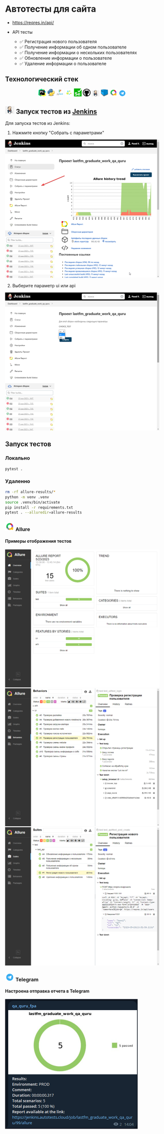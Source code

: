 # Автотесты для сайта

* https://reqres.in/api/

* API тесты
  * ✅ Регистрация нового пользователя
  * ✅ Получение информации об одном пользователе
  * ✅ Получение информации о нескольких пользователях
  * ✅ Обновление информации о пользователе
  * ✅ Удаление информации о пользователе

  
## Технологический стек
<p  align="center">
  <code><img width="5%" title="Pycharm" src="resources/logo/pycharm.png"></code>
  <code><img width="5%" title="Python" src="resources/logo/python.png"></code>
  <code><img width="5%" title="Pytest" src="resources/logo/pytest.png"></code>
  <code><img width="5%" title="Selene" src="resources/logo/selene.png"></code>
  <code><img width="5%" title="Selenium" src="resources/logo/selenium.png"></code>
  <code><img width="5%" title="GitHub" src="resources/logo/Github.png"></code>
  <code><img width="5%" title="Jenkins" src="resources/logo/Jenkins.png"></code>
  <code><img width="5%" title="selenoid" src="resources/logo/selenoid.png"></code>
  <code><img width="5%" title="Allure Report" src="resources/logo/allure.png"></code>
<!--   <code><img width="5%" title="Jira" src="resources/logo/jira.png"></code> -->
  <code><img width="5%" title="Telegram" src="resources/logo/tg.png"></code>
</p>

## <img width="6%" title="Jenkins" src="resources/logo/Jenkins.png"> Запуск тестов из [Jenkins](https://jenkins.autotests.cloud/job/lastfm_graduate_work_qa_quru/)

Для запуска тестов из Jenkins:
1. Нажмите кнопку "Собрать с параметрами"

<p><img src="resources/screenshots/chrome_Th3Y7ERHtN.png" alt="Jenkins"/></p>

2. Выберите параметр ui или api

<p><img src="resources/screenshots/chrome_dTHa0jnbT2.png" alt="Jenkins"/></p>

## Запуск тестов
### Локально
```
pytest .
```

### Удаленно
```bash
rm -rf allure-results/*
python -m venv .venv
source .venv/bin/activate
pip install -r requirements.txt
pytest . --alluredir=allure-results
```

### <img width="6%" title="Allure" src="resources/logo/allure.png"> Allure

#### Примеры отображения тестов

<img src="resources/screenshots/chrome_48S1YicMlI.png" alt="Allure"/>

<img src="resources/screenshots/chrome_3oyurhepqi.png" alt="Allure"/>

<img src="resources/screenshots/chrome_GvuwgLTI2S.png" alt="Allure"/>

### <img width="6%" title="Telegram" src="resources/logo/tg.png"> Telegram

#### Настроена отправка отчета в Telegram

<img src="resources/screenshots/Telegram_RBaAzhVYNJ.png" alt="Telegram"/>
